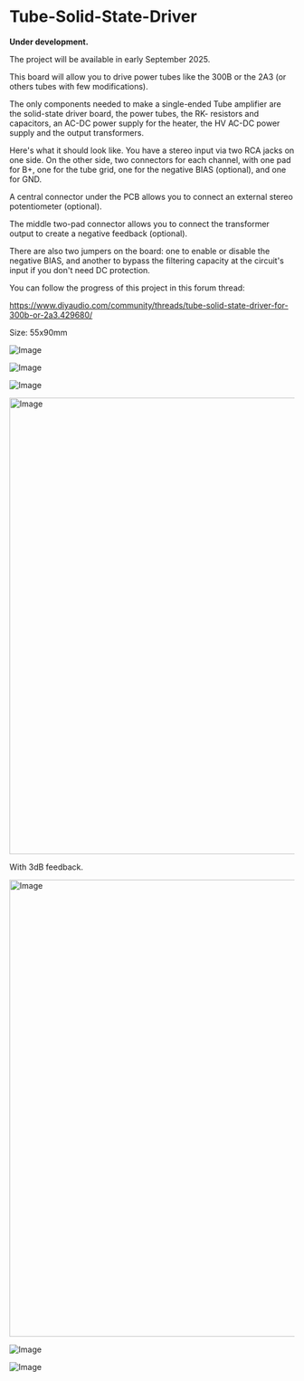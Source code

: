 # Tube-Solid-State-Driver

<b>Under development.</b>

The project will be available in early September 2025.

This board will allow you to drive power tubes like the 300B or the 2A3 (or others tubes with few modifications).

The only components needed to make a single-ended Tube amplifier are the solid-state driver board, the power tubes, the RK- resistors and capacitors, an AC-DC power supply for the heater, the HV AC-DC power supply and the output transformers.

Here's what it should look like. You have a stereo input via two RCA jacks on one side. On the other side, two connectors for each channel, with one pad for B+, one for the tube grid, one for the negative BIAS (optional), and one for GND.

A central connector under the PCB allows you to connect an external stereo potentiometer (optional).

The middle two-pad connector allows you to connect the transformer output to create a negative feedback (optional).

There are also two jumpers on the board: one to enable or disable the negative BIAS, and another to bypass the filtering capacity at the circuit's input if you don't need DC protection.

You can follow the progress of this project in this forum thread:

https://www.diyaudio.com/community/threads/tube-solid-state-driver-for-300b-or-2a3.429680/

Size: 55x90mm

![Image](https://github.com/user-attachments/assets/ea91c132-5fee-4df3-b8e2-8a4b6cfcae04)

![Image](https://github.com/user-attachments/assets/e4c2428d-7867-4c56-b3ee-a5320dc03384)

![Image](https://github.com/user-attachments/assets/1ce20207-52f1-44ab-bf8f-2eb49538455f)

<img width="1280" height="807" alt="Image" src="https://github.com/user-attachments/assets/0b68d158-fd54-4c99-aa56-f527ae1286b3" />

With 3dB feedback.

<img width="1276" height="808" alt="Image" src="https://github.com/user-attachments/assets/6a5d12b3-b147-4f75-a89f-2c4c7bca51c3" />

![Image](https://github.com/user-attachments/assets/930b7d53-a633-4f03-b4ef-f5825c7f4ad7)

![Image](https://github.com/user-attachments/assets/3cb0daa6-65fe-498c-9dc5-2eb9e9a2228d)
